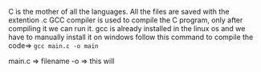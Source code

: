 C is the mother of all the languages.
All the files are saved with the extention .c
GCC compiler is used to compile the C program, only after compiling it we can run it.
gcc is already installed in the linux os and we have to manually install it on windows
follow this command to compile the code=> `gcc main.c -o main`

main.c => filename
-o => this will
